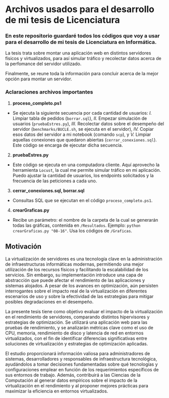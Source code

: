 # Archivos usados para el desarrollo de mi tesis de Licenciatura #

### En este repositorio guardaré todos los códigos que voy a usar para el desarrollo de mi tesis de Licenciatura en Informática.

La tesis trata sobre montar una aplicación web en distintos servidores físicos y virtualizados, para así simular tráfico y recolectar datos acerca de la perfomance del servidor utilizado.

Finalmente, se reune toda la información para concluir acerca de la mejor opción para montar un servidor. 

### Aclaraciones archivos importantes

1. **proceso_completo.ps1**
  - Se ejecuta la siguiente secuencia por cada cantidad de usuarios: *I.* Limpiar tabla de pedidos (`borrar.sql`), *II.* Empezar simulación de usuarios (`pruebaEstres.py`), *III.* Recolectar datos sobre el desempeño del servidor (`benchmarks/BUCLE.sh`, se ejecuta en el servidor), *IV.* Copiar esos datos del servidor a mi notebook (comando `scp`), y *V.* Limpiar aquellas conexiones que quedaron abiertas (`cerrar_conexiones.sql`). Este código se encarga de ejecutar dicha secuencia. 
2. **pruebaEstres.py**
  - Este código se ejecuta en una computadora cliente. Aquí aprovecho la herramienta `Locust`, la cual me permite simular tráfico en mi aplicación. Puedo ajustar la cantidad de usuarios, los endpoints solicitados y la frecuencia de las peticiones a cada uno.
3. **cerrar_conexiones.sql, borrar.sql**
  - Consultas SQL que se ejecutan en el código `proceso_completo.ps1`.
4. **crearGraficas.py**
  - Recibe un parámetro: el nombre de la carpeta de la cual se generarán todas las gráficas, contenida en `/Resultados`. Ejemplo: `python crearGraficas.py "08-16"`. Usa los códigos de `/Graficas`.

## Motivación

La virtualización de servidores es una tecnología clave en la administración de infraestructuras informáticas modernas, permitiendo una mejor utilización de los recursos físicos y facilitando la escalabilidad de los servicios. Sin embargo, su implementación introduce una capa de abstracción que puede afectar el rendimiento de las aplicaciones y sistemas alojados. A pesar de los avances en optimización, aún persisten interrogantes sobre el impacto real de la virtualización en diferentes escenarios de uso y sobre la efectividad de las estrategias para mitigar posibles degradaciones en el desempeño.

La presente tesis tiene como objetivo evaluar el impacto de la virtualización en el rendimiento de servidores, comparando distintos hipervisores y estrategias de optimización. Se utilizará una aplicación web para las pruebas de rendimiento, y se analizarán métricas clave como el uso de CPU, memoria, rendimiento de disco y latencia de red en entornos virtualizados, con el fin de identificar diferencias significativas entre soluciones de virtualización y estrategias de optimización aplicadas.

El estudio proporcionará información valiosa para administradores de sistemas, desarrolladores y responsables de infraestructura tecnológica, ayudándolos a tomar decisiones fundamentadas sobre qué tecnologías y configuraciones emplear en función de los requerimientos específicos de sus entornos de trabajo. Además, contribuirá a las Ciencias de la Computación al generar datos empíricos sobre el impacto de la virtualización en el rendimiento y al proponer mejores prácticas para maximizar la eficiencia en entornos virtualizados.
